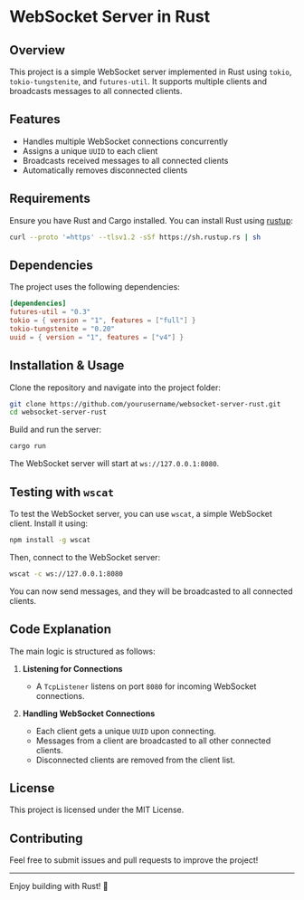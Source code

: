# WebSocket Server in Rust

## Overview
This project is a simple WebSocket server implemented in Rust using `tokio`, `tokio-tungstenite`, and `futures-util`. It supports multiple clients and broadcasts messages to all connected clients.

## Features
- Handles multiple WebSocket connections concurrently
- Assigns a unique `UUID` to each client
- Broadcasts received messages to all connected clients
- Automatically removes disconnected clients

## Requirements
Ensure you have Rust and Cargo installed. You can install Rust using [rustup](https://rustup.rs/):

```sh
curl --proto '=https' --tlsv1.2 -sSf https://sh.rustup.rs | sh
```

## Dependencies
The project uses the following dependencies:

```toml
[dependencies]
futures-util = "0.3"
tokio = { version = "1", features = ["full"] }
tokio-tungstenite = "0.20"
uuid = { version = "1", features = ["v4"] }
```

## Installation & Usage
Clone the repository and navigate into the project folder:

```sh
git clone https://github.com/yourusername/websocket-server-rust.git
cd websocket-server-rust
```

Build and run the server:

```sh
cargo run
```

The WebSocket server will start at `ws://127.0.0.1:8080`.

## Testing with `wscat`
To test the WebSocket server, you can use `wscat`, a simple WebSocket client. Install it using:

```sh
npm install -g wscat
```

Then, connect to the WebSocket server:

```sh
wscat -c ws://127.0.0.1:8080
```

You can now send messages, and they will be broadcasted to all connected clients.

## Code Explanation
The main logic is structured as follows:

1. **Listening for Connections**
   - A `TcpListener` listens on port `8080` for incoming WebSocket connections.

2. **Handling WebSocket Connections**
   - Each client gets a unique `UUID` upon connecting.
   - Messages from a client are broadcasted to all other connected clients.
   - Disconnected clients are removed from the client list.

## License
This project is licensed under the MIT License.

## Contributing
Feel free to submit issues and pull requests to improve the project!

---
Enjoy building with Rust! 🚀


